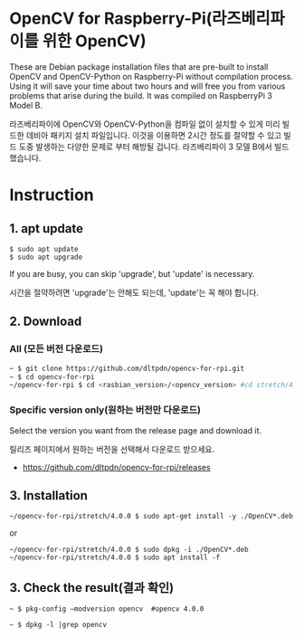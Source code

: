 # OpenCV for Raspberry-Pi(라즈베리파이를 위한 OpenCV)
These are Debian package installation files that are pre-built to install OpenCV and OpenCV-Python on Raspberry-Pi without compilation process.
Using it will save your time about two hours and will free you from various problems that arise during the build.
It was compiled on RaspberryPi 3 Model B.

라즈베리파이에 OpenCV와 OpenCV-Python을 컴파일 없이 설치할 수 있게 미리 빌드한 데비아 패키지 설치 파일입니다.
이것을 이용하면 2시간 정도를 절약할 수 있고 빌드 도중 발생하는 다양한 문제로 부터 해방될 겁니다.
라즈베리파이 3 모델 B에서 빌드했습니다.


# Instruction

## 1. apt update
```
$ sudo apt update
$ sudo apt upgrade
```
If you are busy, you can skip 'upgrade', but 'update' is necessary.

시간을 절약하려면 'upgrade'는 안해도 되는데, 'update'는 꼭 해야 합니다.

## 2. Download
### All (모든 버전 다운로드)
```bash
~ $ git clone https://github.com/dltpdn/opencv-for-rpi.git
~ $ cd opencv-for-rpi
~/opencv-for-rpi $ cd <rasbian_version>/<opencv_version> #cd stretch/4.0.0
```
### Specific version only(원하는 버전만 다운로드)
Select the version you want from the release page and download it.

릴리즈 페이지에서 원하는 버전을 선택해서 다운로드 받으세요.
* https://github.com/dltpdn/opencv-for-rpi/releases

## 3. Installation
```
~/opencv-for-rpi/stretch/4.0.0 $ sudo apt-get install -y ./OpenCV*.deb
```
or
```
~/opencv-for-rpi/stretch/4.0.0 $ sudo dpkg -i ./OpenCV*.deb
~/opencv-for-rpi/stretch/4.0.0 $ sudo apt install -f
```

## 3. Check the result(결과 확인)
```
~ $ pkg-config —modversion opencv  #opencv 4.0.0
```
```
~ $ dpkg -l |grep opencv
```

